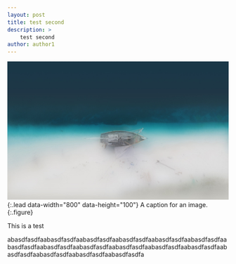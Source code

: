 ```yaml
---
layout: post
title: test second
description: >
  	test second
author: author1
---
```

![sidebar-bg](/assets/img/sidebar-bg.jpg){:.lead data-width="800" data-height="100"}
A caption for an image.
{:.figure}

This is a test


abasdfasdfaabasdfasdfaabasdfasdfaabasdfasdfaabasdfasdfaabasdfasdfaabasdfasdfaabasdfasdfaabasdfasdfaabasdfasdfaabasdfasdfaabasdfasdfaabasdfasdfaabasdfasdfaabasdfasdfaabasdfasdfa






